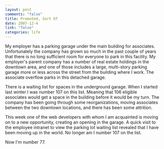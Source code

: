 ```yaml
--- 
layout: post
comments: "false"
title: Promoted, Sort Of
date: 2007-12-4
link: "false"
categories: life
---
```

My employer has a parking garage under the main building for associates.  Unfortunately the company has grown so much in the past couple of years that there is no long sufficient room for everyone to park in this facility.  My employer's parent company has a number of real estate holdings in the downtown area, and one of those includes a large, multi-story parking garage more or less across the street from the building where I work.  The associate overflow parks in this detached garage.

There is a waiting list for spaces in the underground garage.  When I started last winter I was number 107 on this list.  Meaning that 106 eligible associates would get a space in the building before it would be my turn.  The company has been going through some reorganizations, moving associates between the two downtown locations, and there has been some attrition.

This week one of the web developers with whom I am acquainted is moving on to a new opportunity, creating an opening in the garage.  A quick visit to the employee intranet to view the parking lot waiting list revealed that I have been moving up in the world.  No longer am I number 107 on the list.

Now I'm number 77.
